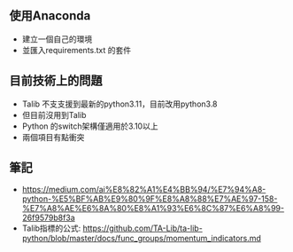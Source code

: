 ## 使用Anaconda
- 建立一個自己的環境
- 並匯入requirements.txt 的套件

## 目前技術上的問題
- Talib 不支支援到最新的python3.11，目前改用python3.8
- 但目前沒用到Talib
- Python 的switch架構僅適用於3.10以上
- 兩個項目有點衝突

## 筆記
- https://medium.com/ai%E8%82%A1%E4%BB%94/%E7%94%A8-python-%E5%BF%AB%E9%80%9F%E8%A8%88%E7%AE%97-158-%E7%A8%AE%E6%8A%80%E8%A1%93%E6%8C%87%E6%A8%99-26f9579b8f3a
- Talib指標的公式: https://github.com/TA-Lib/ta-lib-python/blob/master/docs/func_groups/momentum_indicators.md
